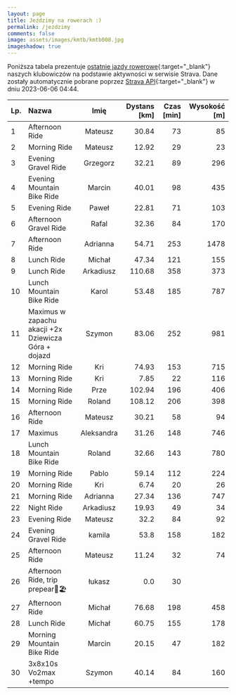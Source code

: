 ```yaml
---
layout: page
title: Jeździmy na rowerach :)
permalink: /jezdzimy
comments: false
image: assets/images/kmtb/kmtb008.jpg
imageshadow: true
---
```


Poniższa tabela prezentuje [ostatnie jazdy rowerowe](https://www.strava.com/clubs/336381){:target="_blank"} naszych klubowiczów na podstawie aktywności w serwisie Strava. Dane zostały automatycznie pobrane poprzez [Strava API](https://developers.strava.com/docs/reference/#api-Clubs-getClubActivitiesById){:target="_blank"} w dniu 2023-06-06 04:44.

Lp. | Nazwa | Imię | Dystans [km] | Czas [min] | Wysokość [m]
:--- | :--- | :---: | ---: | ---: | ---:
1|Afternoon Ride|Mateusz|30.84|73|85
2|Morning Ride|Mateusz|12.92|29|23
3|Evening Gravel Ride|Grzegorz|32.21|89|296
4|Evening Mountain Bike Ride|Marcin|40.01|98|435
5|Evening Ride|Paweł|22.81|71|103
6|Afternoon Gravel Ride|Rafal|32.36|84|170
7|Afternoon Ride|Adrianna|54.71|253|1478
8|Lunch Ride|Michał|47.34|121|155
9|Lunch Ride|Arkadiusz|110.68|358|373
10|Lunch Mountain Bike Ride|Karol|53.48|185|787
11|Maximus w zapachu akacji +2x Dziewicza Góra + dojazd|Szymon|83.06|252|981
12|Morning Ride|Kri|74.93|153|715
13|Morning Ride|Kri|7.85|22|116
14|Morning Ride|Prze|102.94|196|406
15|Morning Ride|Roland|108.12|206|398
16|Afternoon Ride|Mateusz|30.21|58|94
17|Maximus|Aleksandra|31.26|148|746
18|Lunch Mountain Bike Ride|Roland|32.66|143|780
19|Morning Ride|Pablo|59.14|112|224
20|Morning Ride|Kri|6.74|20|26
21|Morning Ride|Adrianna|27.34|136|747
22|Night Ride|Arkadiusz|19.93|49|34
23|Evening Ride|Mateusz|32.2|84|92
24|Evening Gravel Ride|kamila|53.8|158|182
25|Afternoon Ride|Mateusz|11.24|32|74
26|Afternoon Ride, trip prepear🌊🏖️|łukasz|0.0|30|
27|Afternoon Ride|Michał|76.68|198|458
28|Lunch Ride|Michał|60.75|155|178
29|Morning Mountain Bike Ride|Marcin|20.15|47|182
30|3x8x10s Vo2max +tempo|Szymon|40.14|84|160
